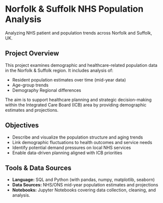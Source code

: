 # Norfolk & Suffolk NHS Population Analysis

Analyzing NHS patient and population trends across Norfolk and Suffolk, UK.

## Project Overview

This project examines demographic and healthcare-related population data in the Norfolk & Suffolk region. It includes analysis of:

- Resident population estimates over time (mid-year data)
- Age-group trends
- Demography Regional differences

The aim is to support healthcare planning and strategic decision-making within the Integrated Care Board (ICB) area by providing demographic estimates and projections.

## Objectives

- Describe and visualize the population structure and aging trends  
- Link demographic fluctuations to health outcomes and service needs  
- Identify potential demand pressures on local NHS services  
- Enable data-driven planning aligned with ICB priorities

## Tools & Data Sources

- **Language:** SQL and Python (with pandas, numpy, matplotlib, seaborn)
- **Data Sources:** NHS/O​NS mid-year population estimates and projections
- **Notebooks:** Jupyter Notebooks covering data collection, cleaning, and analysis.




